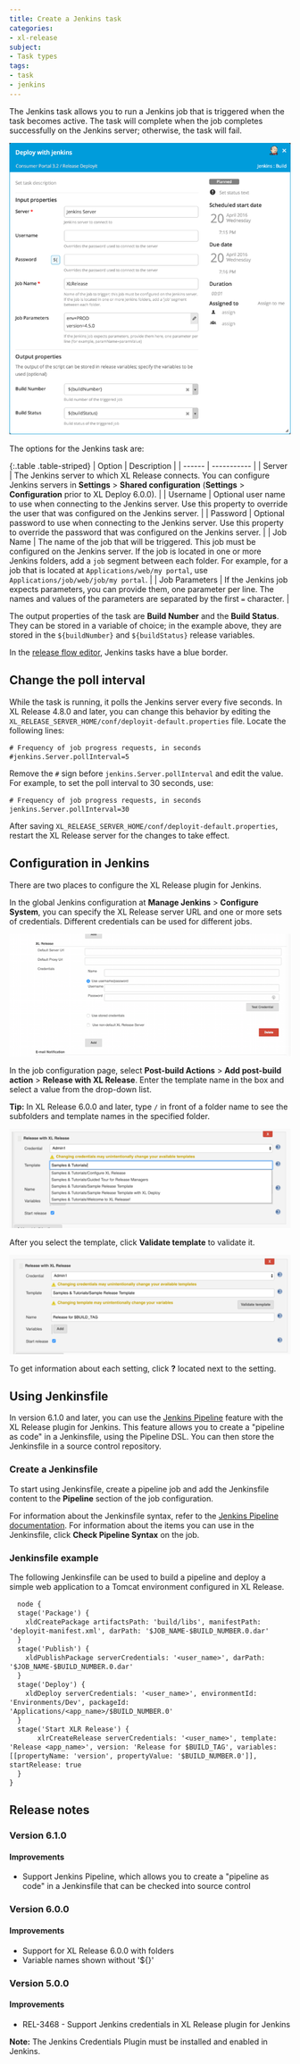 ```yaml
---
title: Create a Jenkins task
categories:
- xl-release
subject:
- Task types
tags:
- task
- jenkins
---
```


The Jenkins task allows you to run a Jenkins job that is triggered when the task becomes active. The task will complete when the job completes successfully on the Jenkins server; otherwise, the task will fail.

![Jenkins task details](../images/jenkins-task-details.png)

The options for the Jenkins task are:

{:.table .table-striped}
| Option | Description |
| ------ | ----------- |
| Server | The Jenkins server to which XL Release connects. You can configure Jenkins servers in **Settings** > **Shared configuration** (**Settings** > **Configuration** prior to XL Deploy 6.0.0). |
| Username | Optional user name to use when connecting to the Jenkins server. Use this property to override the user that was configured on the Jenkins server. |
| Password | Optional password to use when connecting to the Jenkins server. Use this property to override the password that was configured on the Jenkins server. |
| Job Name | The name of the job that will be triggered. This job must be configured on the Jenkins server. If the job is located in one or more Jenkins folders, add a `job` segment between each folder. For example, for a job that is located at `Applications/web/my portal`, use `Applications/job/web/job/my portal`. |
| Job Parameters | If the Jenkins job expects parameters, you can provide them, one parameter per line. The names and values of the parameters are separated by the first `=` character. |

The output properties of the task are **Build Number** and the **Build Status**. They can be stored in a variable of choice; in the example above, they are stored in the `${buildNumber}` and `${buildStatus}` release variables.

In the [release flow editor](/xl-release/how-to/using-the-release-flow-editor.html), Jenkins tasks have a blue border.

## Change the poll interval

While the task is running, it polls the Jenkins server every five seconds. In XL Release 4.8.0 and later, you can change this behavior by editing the `XL_RELEASE_SERVER_HOME/conf/deployit-default.properties` file. Locate the following lines:

    # Frequency of job progress requests, in seconds
    #jenkins.Server.pollInterval=5

Remove the `#` sign before `jenkins.Server.pollInterval` and edit the value. For example, to set the poll interval to 30 seconds, use:

    # Frequency of job progress requests, in seconds
    jenkins.Server.pollInterval=30

After saving `XL_RELEASE_SERVER_HOME/conf/deployit-default.properties`, restart the XL Release server for the changes to take effect.

## Configuration in Jenkins

There are two places to configure the XL Release plugin for Jenkins.

In the global Jenkins configuration at **Manage Jenkins** > **Configure System**, you can specify the XL Release server URL and one or more sets of credentials. Different credentials can be used for different jobs.

![XL Release plugin - global configuration](../images/jenkins_plugin_config.png)

In the job configuration page, select **Post-build Actions** > **Add post-build action** > **Release with XL Release**. Enter the template name in the box and select a value from the drop-down list.

**Tip:** In XL Release 6.0.0 and later, type `/` in front of a folder name to see the subfolders and template names in the specified folder.

![XL Release plugin - select a job](../images/jenkins_job_config.png)

After you select the template, click **Validate template** to validate it.

![XL Release plugin - validate template](../images/jenkins_validate_template.png)

To get information about each setting, click **?** located next to the setting.

## Using Jenkinsfile

In version 6.1.0 and later, you can use the [Jenkins Pipeline](https://jenkins.io/solutions/pipeline/) feature with the XL Release plugin for Jenkins. This feature allows you to create a "pipeline as code" in a Jenkinsfile, using the Pipeline DSL. You can then store the Jenkinsfile in a source control repository.

### Create a Jenkinsfile

To start using Jenkinsfile, create a pipeline job and add the Jenkinsfile content to the **Pipeline** section of the job configuration.

For information about the Jenkinsfile syntax, refer to the [Jenkins Pipeline documentation](https://jenkins.io/doc/book/pipeline/jenkinsfile/#creating-a-jenkinsfile). For information about the items you can use in the Jenkinsfile, click **Check Pipeline Syntax** on the job.

### Jenkinsfile example

The following Jenkinsfile can be used to build a pipeline and deploy a simple web application to a Tomcat environment configured in XL Release.

      node {  
      stage('Package') {  
        xldCreatePackage artifactsPath: 'build/libs', manifestPath: 'deployit-manifest.xml', darPath: '$JOB_NAME-$BUILD_NUMBER.0.dar'  
      }  
      stage('Publish') {  
        xldPublishPackage serverCredentials: '<user_name>', darPath: '$JOB_NAME-$BUILD_NUMBER.0.dar'  
      }  
      stage('Deploy') {  
        xldDeploy serverCredentials: '<user_name>', environmentId: 'Environments/Dev', packageId: 'Applications/<app_name>/$BUILD_NUMBER.0'  
      }
      stage('Start XLR Release') {
           xlrCreateRelease serverCredentials: '<user_name>', template: 'Release <app_name>', version: 'Release for $BUILD_TAG', variables: [[propertyName: 'version', propertyValue: '$BUILD_NUMBER.0']], startRelease: true
      }
    }  

## Release notes

### Version 6.1.0

#### Improvements

* Support Jenkins Pipeline, which allows you to create a "pipeline as code" in a Jenkinsfile that can be checked into source control

### Version 6.0.0

#### Improvements

* Support for XL Release 6.0.0 with folders
* Variable names shown without '${}'

### Version 5.0.0

#### Improvements

* REL-3468 - Support Jenkins credentials in XL Release plugin for Jenkins

**Note:** The Jenkins Credentials Plugin must be installed and enabled in Jenkins.
